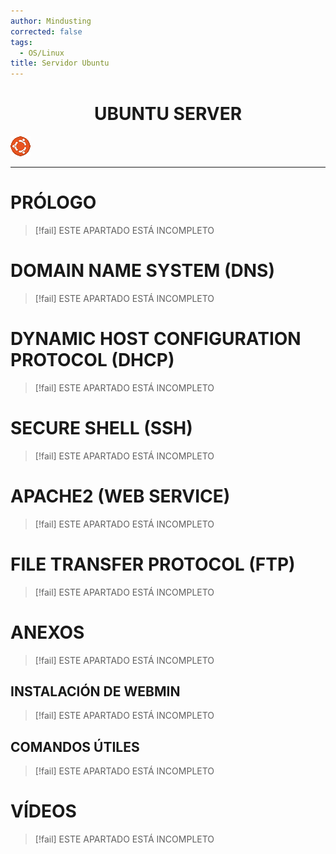 ```yaml
---
author: Mindusting
corrected: false
tags:
  - OS/Linux
title: Servidor Ubuntu
---
```


<h1 style="text-align:center;">UBUNTU SERVER</h1>

![#logo](../../img/ubuntu_logo.png)

---

# PRÓLOGO

>[!fail] ESTE APARTADO ESTÁ INCOMPLETO

# DOMAIN NAME SYSTEM (DNS)

>[!fail] ESTE APARTADO ESTÁ INCOMPLETO

# DYNAMIC HOST CONFIGURATION PROTOCOL (DHCP)

>[!fail] ESTE APARTADO ESTÁ INCOMPLETO

# SECURE SHELL (SSH)

>[!fail] ESTE APARTADO ESTÁ INCOMPLETO

# APACHE2 (WEB SERVICE)

>[!fail] ESTE APARTADO ESTÁ INCOMPLETO

# FILE TRANSFER PROTOCOL (FTP)

>[!fail] ESTE APARTADO ESTÁ INCOMPLETO

# ANEXOS

>[!fail] ESTE APARTADO ESTÁ INCOMPLETO

## INSTALACIÓN DE WEBMIN

>[!fail] ESTE APARTADO ESTÁ INCOMPLETO

## COMANDOS ÚTILES

>[!fail] ESTE APARTADO ESTÁ INCOMPLETO

# VÍDEOS

>[!fail] ESTE APARTADO ESTÁ INCOMPLETO
